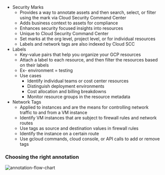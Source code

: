 - Security Marks
	- Provides a way to annotate assets and then search, select, or filter using the mark via Cloud Security Command Center
	- Adds business context to assets for compliance
	- Enhances security focused insights into resources
	- Unique to Cloud Security Command Center
	- Set marks at the org level, project level, or for individual resources
	- Labels and network tags are also indexed by Cloud SCC
- Labels
	- Key-value pairs that help you organize your GCP resources
	- Attach a label to each resource, and then filter the resources based on their labels
	- Ex- environment = testing
	- Use cases
		- Identify individual teams or cost center resources
		- Distinguish deployment environments
		- Cost allocation and billing breakdowns
		- Monitor resource groups in the resource metadata
- Network Tags
	- Applied to instances and are the means for controlling network traffic to and from a VM instance
	- Identify VM instances that are subject to firewall rules and network routes
	- Use tags as source and destination values in firewall rules
	- Identify the instance on a certain route
	- Use gcloud commands, cloud console, or API calls to add or remove tags

### Choosing the right annotation
<img alt="annotation-flow-chart" src="obsidian://open?vault=jamesobsidian&file=remote-mac%2FGCP%20PCA%2FOverarching%20Principles%2Fchoosing-the-right-annotation.png">




